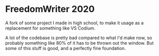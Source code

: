 # FreedomWriter 2020
A fork of some project I made in high school,
to make it usage as a replacement for something like VS Codium.

A lot of the codebase is pretty bad compared to what I'd make now,
so probably something like 80% of it has to be thrown out the window.
But some of this stuff is good, and a perfectly fine foundation.